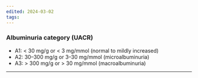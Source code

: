 ```yaml
---
edited: 2024-03-02
tags:
---
```

### Albuminuria category (UACR)
- A1: < 30 mg/g or < 3 mg/mmol (normal to mildly increased)
- A2: 30–300 mg/g or 3–30 mg/mmol (microalbuminuria)
- A3: > 300 mg/g or > 30 mg/mmol (macroalbuminuria)

---
